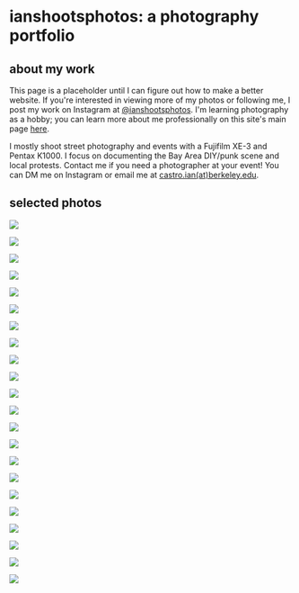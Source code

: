 # ianshootsphotos: a photography portfolio

## about my work
This page is a placeholder until I can figure out how to make a better website. If you're interested in viewing more of my photos or following me, I post my work on Instagram at [@ianshootsphotos](https://instagram.com/ianshootsphotos). I'm learning photography as a hobby; you can learn more about me professionally on this site's main page [here](https://castroian.github.io/).

I mostly shoot street photography and events with a Fujifilm XE-3 and Pentax K1000. I focus on documenting the Bay Area DIY/punk scene and local protests. Contact me if you need a photographer at your event! You can DM me on Instagram or email me at [castro.ian(at)berkeley.edu](mailto:castro.ian@berkeley.edu).

## selected photos

![](./photos/c-soulglo.jpg)

![](./photos/c-mannequinpussy.jpg)

![](./photos/c-knumears.jpg)

![](./photos/c-gumbysjunk.jpg)

![](./photos/c-gumbysjunk2.jpg)

![](./photos/c-aaronspace.jpg)

![](./photos/c-swellfoop.jpg)

![](./photos/c-swellfoop2.jpg)

![](./photos/c-mostfried.jpg)

![](./photos/o-punks.jpg)

![](./photos/o-crash.jpg)

![](./photos/o-oakland_street.jpg)

![](./photos/o-elders.jpg)

![](./photos/o-friends.jpg)

![](./photos/p-earthday.jpg)

![](./photos/p-uawsru.jpg)

![](./photos/p-uawsru2.jpg)

![](./photos/p-pilcom.jpg)

![](./photos/p-ukraine1.jpg)

![](./photos/p-ukraine2.jpg)

![](./photos/p-ukraine3.jpg)

![](./photos/p-womensday.jpg)
